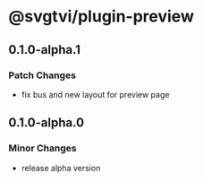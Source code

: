 # @svgtvi/plugin-preview

## 0.1.0-alpha.1

### Patch Changes

- fix bus and new layout for preview page

## 0.1.0-alpha.0

### Minor Changes

- release alpha version
